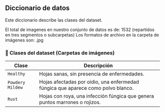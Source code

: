 
## Diccionario de datos

Este diccionario describe las clases del dataset.

El total de imagenes en nuestro conjunto de datos es de: 1532 (repartidos en tres segmentos o subcarpetas)
Los formatos de archivo en la carpeta de imágenes son: .jpg

### 📁 Clases del dataset (Carpetas de imágenes)

| Clase                  | Descripción                                       |
|------------------------|---------------------------------------------------|
| `Healthy`              | Hojas sanas, sin presencia de enfermedades.      |
| `Powdery Mildew`       | Hojas afectadas por oídio, una enfermedad fúngica que aparece como polvo blanco. |
| `Rust`                 | Hojas con roya, una infección fúngica que genera puntos marrones o rojizos. |

